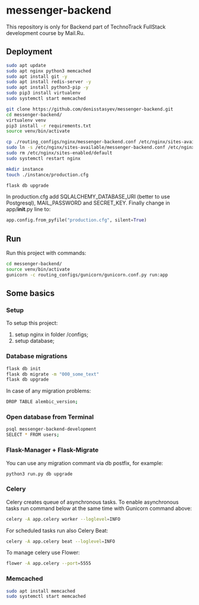# messenger-backend
This repository is only for Backend part of TechnoTrack FullStack development course by Mail.Ru.

## Deployment
```bash
sudo apt update
sudo apt nginx python3 memcached
sudo apt install git -y
sudo apt install redis-server -y
sudo apt install python3-pip -y
sudo pip3 install virtualenv
sudo systemctl start memcached

git clone https://github.com/denisstasyev/messenger-backend.git
cd messenger-backend/
virtualenv venv
pip3 install -r requirements.txt
source venv/bin/activate

cp ./routing_configs/nginx/messenger-backend.conf /etc/nginx/sites-available
sudo ln -s /etc/nginx/sites-available/messenger-backend.conf /etc/nginx/sites-enabled
sudo rm /etc/nginx/sites-enabled/default
sudo systemctl restart nginx

mkdir instance
touch ./instance/production.cfg

flask db upgrade
```
In production.cfg add SQLALCHEMY_DATABASE_URI (better to use Postgresql), MAIL_PASSWORD and SECRET_KEY.
Finally change in app/__init__.py line to:
```python
app.config.from_pyfile("production.cfg", silent=True)
```

## Run
Run this project with commands:
```bash
cd messenger-backend/
source venv/bin/activate
gunicorn -c routing_configs/gunicorn/gunicorn.conf.py run:app
```

## Some basics
### Setup
To setup this project:
1) setup nginx in folder /configs;
2) setup database;

### Database migrations
```bash
flask db init
flask db migrate -m "000_some_text"
flask db upgrade
```

In case of any migration problems:
```bash
DROP TABLE alembic_version;
```

### Open database from Terminal
```bash
psql messenger-backend-development
SELECT * FROM users;
```

### Flask-Manager + Flask-Migrate
You can use any migration commant via db postfix, for example:
```bash
python3 run.py db upgrade
```

### Celery
Celery creates queue of asynchronous tasks. To enable asynchronous tasks run command below at the same time with Gunicorn command above:
```bash
celery -A app.celery worker --loglevel=INFO
```
For scheduled tasks run also Celery Beat:
```bash
celery -A app.celery beat --loglevel=INFO
```

To manage celery use Flower:
```bash
flower -A app.celery --port=5555
```

### Memcached
```bash
sudo apt install memcached
sudo systemctl start memcached
```